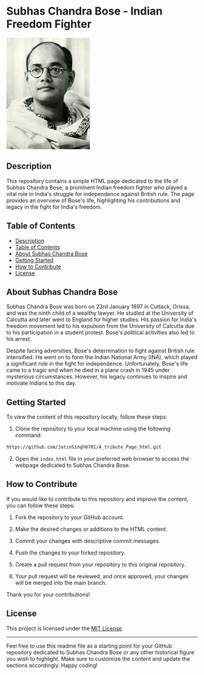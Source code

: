 # Subhas Chandra Bose - Indian Freedom Fighter

![Subhas Chandra Bose](/img/220px-Subhas_Chandra_Bose_NRB.jpg)

## Description

This repository contains a simple HTML page dedicated to the life of Subhas Chandra Bose, a prominent Indian freedom fighter who played a vital role in India's struggle for independence against British rule. The page provides an overview of Bose's life, highlighting his contributions and legacy in the fight for India's freedom.

## Table of Contents

- [Description](#description)
- [Table of Contents](#table-of-contents)
- [About Subhas Chandra Bose](#about-subhas-chandra-bose)
- [Getting Started](#getting-started)
- [How to Contribute](#how-to-contribute)
- [License](#license)

## About Subhas Chandra Bose

Subhas Chandra Bose was born on 23rd January 1897 in Cuttack, Orissa, and was the ninth child of a wealthy lawyer. He studied at the University of Calcutta and later went to England for higher studies. His passion for India's freedom movement led to his expulsion from the University of Calcutta due to his participation in a student protest. Bose's political activities also led to his arrest.

Despite facing adversities, Bose's determination to fight against British rule intensified. He went on to form the Indian National Army (INA), which played a significant role in the fight for independence. Unfortunately, Bose's life came to a tragic end when he died in a plane crash in 1945 under mysterious circumstances. However, his legacy continues to inspire and motivate Indians to this day.

## Getting Started

To view the content of this repository locally, follow these steps:

1. Clone the repository to your local machine using the following command:

```bash
https://github.com/JatinSingh0701/A_tribute_Page_html.git
```

2. Open the `index.html` file in your preferred web browser to access the webpage dedicated to Subhas Chandra Bose.

## How to Contribute

If you would like to contribute to this repository and improve the content, you can follow these steps:

1. Fork the repository to your GitHub account.

2. Make the desired changes or additions to the HTML content.

3. Commit your changes with descriptive commit messages.

4. Push the changes to your forked repository.

5. Create a pull request from your repository to this original repository.

6. Your pull request will be reviewed, and once approved, your changes will be merged into the main branch.

Thank you for your contributions!

## License

This project is licensed under the [MIT License](LICENSE).

---

Feel free to use this readme file as a starting point for your GitHub repository dedicated to Subhas Chandra Bose or any other historical figure you wish to highlight. Make sure to customize the content and update the sections accordingly. Happy coding!

